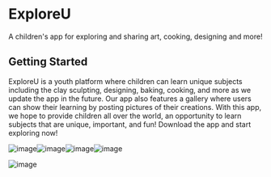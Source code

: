 # ExploreU

A children's app for exploring and sharing art, cooking, designing and more!

## Getting Started

ExploreU is a youth platform where children can learn unique subjects including the clay sculpting, designing, baking, cooking, and more as we update the app in the future. Our app also features a gallery where users can show their learning by posting pictures of their creations. With this app, we hope to provide children all over the world, an opportunity to learn subjects that are unique, important, and fun! Download the app and start exploring now!

![image](https://github.com/mish841/ExploreU/assets/74212776/2516a674-fc9d-4d0f-a866-bb7445b82a74)![image](https://github.com/mish841/ExploreU/assets/74212776/b0c39a94-a2f7-4888-ae6a-0d98802bb56b)![image](https://github.com/mish841/ExploreU/assets/74212776/38f395fc-79a0-4bc9-8137-dd898349d1ae)![image](https://github.com/mish841/ExploreU/assets/74212776/b56f8789-4ae5-4e43-a25d-68559d63e4c9)




![image](https://github.com/mish841/ExploreU/assets/74212776/aad092b9-5fd1-4c9f-a743-ebd500259abc)
